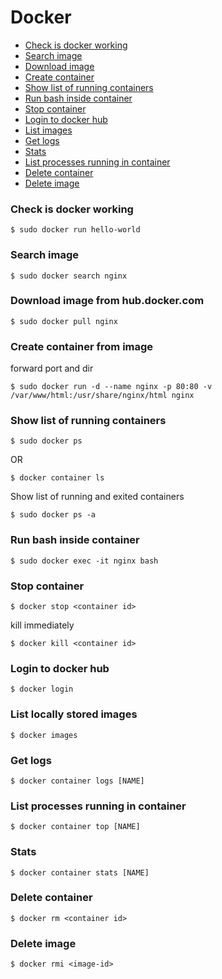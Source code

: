 # Docker

* [Check is docker working](#check-is-docker-working)
* [Search image](#search-image)
* [Download image](#download-image-from-hubdockercom)
* [Create container](#create-container-from-image)
* [Show list of running containers](#show-list-of-running-containers)
* [Run bash inside container](#run-bash-inside-container)
* [Stop container](#stop-container)
* [Login to docker hub](#login-to-docker-hub)
* [List images](#list-locally-stored-images)
* [Get logs](#get-logs)
* [Stats](#stats)
* [List processes running in container](#list-processes-running-in-container)
* [Delete container](#delete-container)
* [Delete image](#delete-image)

### Check is docker working
```
$ sudo docker run hello-world 
```
### Search image
```
$ sudo docker search nginx
```
### Download image from hub.docker.com
```
$ sudo docker pull nginx
```

### Create container from image 
forward port and dir
```
$ sudo docker run -d --name nginx -p 80:80 -v /var/www/html:/usr/share/nginx/html nginx 
```

### Show list of running containers
```
$ sudo docker ps
```
OR
```
$ docker container ls
```
Show list of running and exited containers
```
$ sudo docker ps -a
```

### Run bash inside container
```
$ sudo docker exec -it nginx bash
```

### Stop container
```
$ docker stop <container id>
```
kill immediately
```
$ docker kill <container id> 
```

### Login to docker hub
```
$ docker login
```

### List locally stored images
```
$ docker images
```

### Get logs
```
$ docker container logs [NAME]
```

### List processes running in container
```
$ docker container top [NAME]
```

### Stats
```
$ docker container stats [NAME]
```

### Delete container
```
$ docker rm <container id>
```

### Delete image
```
$ docker rmi <image-id>
```